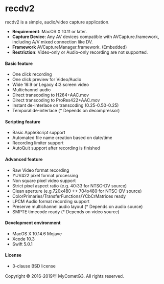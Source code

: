# recdv2

recdv2 is a simple, audio/video capture application.

- __Requirement__: MacOS X 10.11 or later.
- __Capture Device__: Any AV devices compatible with AVCapture.framework,
including A/V mixed connection like DV.
- __Framework__ AVCaptureManager.framework. (Embedded)
- __Restriction__: Video-only or Audio-only recording are not supported.

#### Basic feature
- One click recording
- One click preview for Video/Audio
- Wide 16:9 or Legacy 4:3 screen video
- Multichannel audio
- Direct transcoding to H264+AAC.mov
- Direct transcoding to ProRes422+AAC.mov
- Instant de-interlace on transcoding (0.25-0.50-0.25)
- Temporal de-interlace (* Depends on decompressor)

#### Scripting feature
- Basic AppleScript support
- Automated file name creation based on date/time
- Recording limiter support
- AutoQuit support after recording is finished

#### Advanced feature
- Raw Video format recording
- YUV422 pixel format processing
- Non square pixel video support
- Strict pixel aspect ratio (e.g. 40:33 for NTSC-DV source)
- Clean aperture (e.g.720x480 <-> 704x480 for NTSC-DV source)
- ColorPrimaries/TransferFunctions/YCbCrMatrices ready
- LPCM Audio format recording support
- Preserve multichannel audio layout (* Depends on audio source)
- SMPTE timecode ready (* Depends on video source)

#### Development environment
- MacOS X 10.14.6 Mojave
- Xcode 10.3
- Swift 5.0.1

#### License
- 3-clause BSD license

Copyright © 2016-2019年 MyCometG3. All rights reserved.
